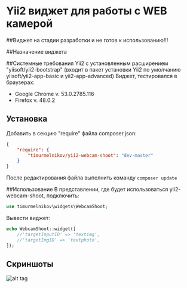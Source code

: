 Yii2 виджет для работы с WEB камерой
================================

##Виджет на стадии разработки и не готов к использованию!!!


##Назначение виджета


##Системные требования
Yii2 с установленным расширением "yiisoft/yii2-bootstrap" (входит в пакет установки Yii2 по умолчанию yiisoft/yii2-app-basic и yii2-app-advanced)
Виджет, тестировался в браузерах:
- Google Chrome v. 53.0.2785.116
- Firefox v. 48.0.2


## Установка
Добавить в секцию "require" файла composer.json:
``` json
{
    "require": {
        "timurmelnikov/yii2-webcam-shoot": "dev-master"
    }
}
```
После редактирования файла выполнить команду `composer update`

##Использование
В представлении, где будет использоваться yii2-webcam-shoot, подключить:
``` php
use timurmelnikov\widgets\WebcamShoot;
```
Вывести виджет:
``` php
echo WebcamShoot::widget([
    //'targetInputID' => 'textimg',
    //'targetImgID' => 'textphoto',
]);
```

## Скриншоты
![alt tag](https://photos.google.com/share/AF1QipOdwHSAGeDt4K0o0_-Onkgfml1zHRHsuj_zQ1G2y1Kb0Q1Ttg1K2WzTamvmuWPDqw/photo/AF1QipNOHQUW6ECvCKRiSQy9VEcUm4uti83y-lKsXhBJ?key=Z1QyZ01ra0FyOGRXVXpGQ0k1Q3lsT0VwbTBzZTVB)
